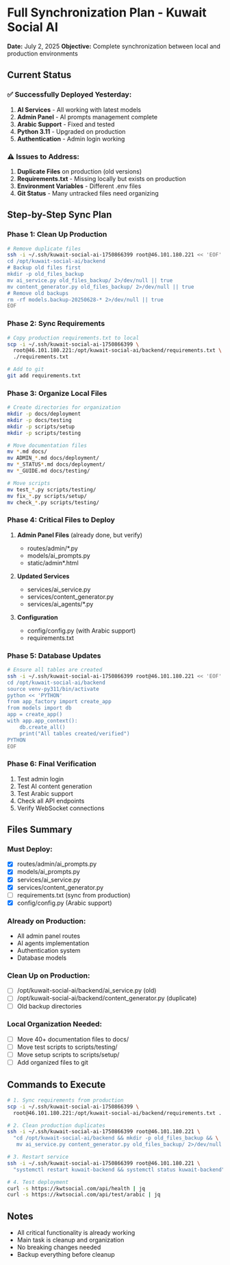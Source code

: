 # Full Synchronization Plan - Kuwait Social AI
**Date:** July 2, 2025
**Objective:** Complete synchronization between local and production environments

## Current Status

### ✅ Successfully Deployed Yesterday:
1. **AI Services** - All working with latest models
2. **Admin Panel** - AI prompts management complete
3. **Arabic Support** - Fixed and tested
4. **Python 3.11** - Upgraded on production
5. **Authentication** - Admin login working

### ⚠️ Issues to Address:
1. **Duplicate Files** on production (old versions)
2. **Requirements.txt** - Missing locally but exists on production
3. **Environment Variables** - Different .env files
4. **Git Status** - Many untracked files need organizing

## Step-by-Step Sync Plan

### Phase 1: Clean Up Production
```bash
# Remove duplicate files
ssh -i ~/.ssh/kuwait-social-ai-1750866399 root@46.101.180.221 << 'EOF'
cd /opt/kuwait-social-ai/backend
# Backup old files first
mkdir -p old_files_backup
mv ai_service.py old_files_backup/ 2>/dev/null || true
mv content_generator.py old_files_backup/ 2>/dev/null || true
# Remove old backups
rm -rf models.backup-20250628-* 2>/dev/null || true
EOF
```

### Phase 2: Sync Requirements
```bash
# Copy production requirements.txt to local
scp -i ~/.ssh/kuwait-social-ai-1750866399 \
  root@46.101.180.221:/opt/kuwait-social-ai/backend/requirements.txt \
  ./requirements.txt

# Add to git
git add requirements.txt
```

### Phase 3: Organize Local Files
```bash
# Create directories for organization
mkdir -p docs/deployment
mkdir -p docs/testing
mkdir -p scripts/setup
mkdir -p scripts/testing

# Move documentation files
mv *.md docs/
mv ADMIN_*.md docs/deployment/
mv *_STATUS*.md docs/deployment/
mv *_GUIDE.md docs/testing/

# Move scripts
mv test_*.py scripts/testing/
mv fix_*.py scripts/setup/
mv check_*.py scripts/testing/
```

### Phase 4: Critical Files to Deploy

1. **Admin Panel Files** (already done, but verify)
   - routes/admin/*.py
   - models/ai_prompts.py
   - static/admin*.html

2. **Updated Services**
   - services/ai_service.py
   - services/content_generator.py
   - services/ai_agents/*.py

3. **Configuration**
   - config/config.py (with Arabic support)
   - requirements.txt

### Phase 5: Database Updates
```bash
# Ensure all tables are created
ssh -i ~/.ssh/kuwait-social-ai-1750866399 root@46.101.180.221 << 'EOF'
cd /opt/kuwait-social-ai/backend
source venv-py311/bin/activate
python << 'PYTHON'
from app_factory import create_app
from models import db
app = create_app()
with app.app_context():
    db.create_all()
    print("All tables created/verified")
PYTHON
EOF
```

### Phase 6: Final Verification
1. Test admin login
2. Test AI content generation
3. Test Arabic support
4. Check all API endpoints
5. Verify WebSocket connections

## Files Summary

### Must Deploy:
- [x] routes/admin/ai_prompts.py
- [x] models/ai_prompts.py
- [x] services/ai_service.py
- [x] services/content_generator.py
- [ ] requirements.txt (sync from production)
- [x] config/config.py (Arabic support)

### Already on Production:
- All admin panel routes
- AI agents implementation
- Authentication system
- Database models

### Clean Up on Production:
- [ ] /opt/kuwait-social-ai/backend/ai_service.py (old)
- [ ] /opt/kuwait-social-ai/backend/content_generator.py (duplicate)
- [ ] Old backup directories

### Local Organization Needed:
- [ ] Move 40+ documentation files to docs/
- [ ] Move test scripts to scripts/testing/
- [ ] Move setup scripts to scripts/setup/
- [ ] Add organized files to git

## Commands to Execute

```bash
# 1. Sync requirements from production
scp -i ~/.ssh/kuwait-social-ai-1750866399 \
  root@46.101.180.221:/opt/kuwait-social-ai/backend/requirements.txt .

# 2. Clean production duplicates
ssh -i ~/.ssh/kuwait-social-ai-1750866399 root@46.101.180.221 \
  "cd /opt/kuwait-social-ai/backend && mkdir -p old_files_backup && \
   mv ai_service.py content_generator.py old_files_backup/ 2>/dev/null || true"

# 3. Restart service
ssh -i ~/.ssh/kuwait-social-ai-1750866399 root@46.101.180.221 \
  "systemctl restart kuwait-backend && systemctl status kuwait-backend"

# 4. Test deployment
curl -s https://kwtsocial.com/api/health | jq
curl -s https://kwtsocial.com/api/test/arabic | jq
```

## Notes
- All critical functionality is already working
- Main task is cleanup and organization
- No breaking changes needed
- Backup everything before cleanup